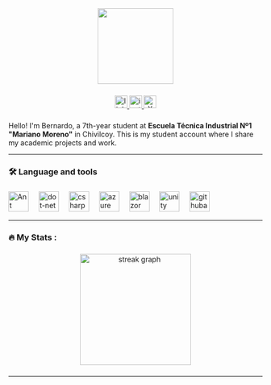 <div align="center">
  <img height="150" src="https://i.imgur.com/41V7ToA.jpeg"  />
</div>

###


<div align="center">
    <a href="https://www.linkedin.com/in/bernardo-gonzalez-erramuspe/">
  <img src="https://img.shields.io/static/v1?message=LinkedIn&logo=linkedin&label=&color=0077B5&logoColor=white&labelColor=&style=for-the-badge" height="25" alt="linkedin logo"  />
    </a>
    <a href="https://www.instagram.com/berni286">
  <img src="https://img.shields.io/badge/Instagram-%23E4405F.svg?style=for-the-badge&logo=Instagram&logoColor=white" height="25" alt="instagram logo"  />
    </a>
    <a href="https://x.com/Bernardo2547">
  <img src="https://img.shields.io/badge/X-%23000000.svg?style=for-the-badge&logo=X&logoColor=white" height="25" alt="X logo"  />
    </a>
</div>

###

Hello! I'm Bernardo, a 7th-year student at **Escuela Técnica Industrial Nº1 "Mariano Moreno"** in Chivilcoy. This is my student account where I share my academic projects and work.

---

<h3 align="left">🛠 Language and tools</h3>

###

<div align="left">
  <img src="https://cdn.jsdelivr.net/gh/devicons/devicon/icons/antdesign/antdesign-original.svg" height="40" alt="Ant Desing logo"  />
  <img width="12" />
  <img src="https://cdn.jsdelivr.net/gh/devicons/devicon/icons/dot-net/dot-net-plain-wordmark.svg" height="40" alt="dot-net logo"  />
  <img width="12" />
  <img src="https://cdn.jsdelivr.net/gh/devicons/devicon/icons/csharp/csharp-original.svg" height="40" alt="csharp logo"  />
  <img width="12" />
  <img src="https://cdn.jsdelivr.net/gh/devicons/devicon/icons/azure/azure-original.svg" height="40" alt="azure logo"  />
  <img width="12" />
  <img src="https://cdn.jsdelivr.net/gh/devicons/devicon/icons/blazor/blazor-original.svg" height="40" alt="blazor logo"  />
  <img width="12" />
  <img src="https://cdn.jsdelivr.net/gh/devicons/devicon/icons/unity/unity-plain.svg" height="40" alt="unity logo"  />
  <img width="12" />
  <img src="https://cdn.jsdelivr.net/gh/devicons/devicon/icons/githubactions/githubactions-original.svg" height="40" alt="githubactions logo"  />
</div>

---

<h3 align="left">🔥   My Stats :</h3>

###

<div align="center">
  <img src="https://streak-stats.demolab.com?user=bernard2806&locale=en&mode=daily&theme=dark&hide_border=false&border_radius=5&order=3" height="220" alt="streak graph"  />
</div>

###

---
